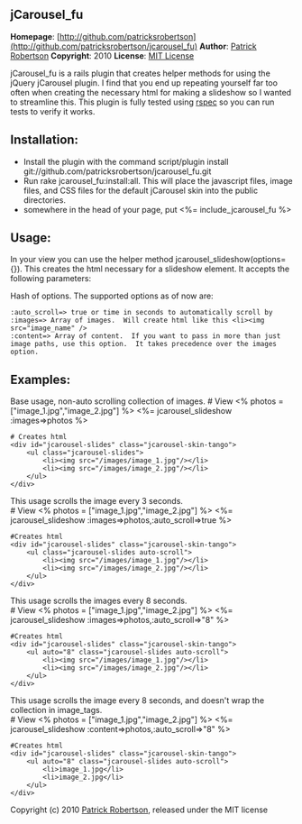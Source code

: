 jCarousel_fu
--------------
**Homepage**: [http://github.com/patricksrobertson](http://github.com/patricksrobertson/jcarousel_fu)
**Author**: [Patrick Robertson](mailto:patricksrobertson@gmail.com)
**Copyright**: 2010
**License**: [MIT License](file:LICENSE)

jCarousel_fu is a rails plugin that creates helper methods for using the jQuery jCarousel plugin.  I find that you end up repeating yourself far too often when creating the necessary html for making a slideshow so I wanted to streamline this.  This plugin is fully tested using [rspec](http://rspec.info) so you can run tests to verify it works.

Installation:
-------------
* Install the plugin with the command script/plugin install git://github.com/patricksrobertson/jcarousel_fu.git
* Run rake jcarousel_fu:install:all.  This will place the javascript files, image files, and CSS files for the default jCarousel skin into the public directories.
* somewhere in the head of your page, put <%= include_jcarousel_fu %>

Usage:
------
In your view you can use the helper method jcarousel_slideshow(options={}).  This creates the html necessary for a slideshow element.  It accepts the following parameters:

Hash of options.  The supported options as of now are:

	:auto_scroll=> true or time in seconds to automatically scroll by
	:images=> Array of images.  Will create html like this <li><img src="image_name" />
	:content=> Array of content.  If you want to pass in more than just image paths, use this option.  It takes precedence over the images option.

Examples:
-------

Base usage, non-auto scrolling collection of images.
	# View
	<% photos = ["image_1.jpg","image_2.jpg"] %>
	<%= jcarousel_slideshow :images=>photos %>
	
	# Creates html
	<div id="jcarousel-slides" class="jcarousel-skin-tango">
		<ul class="jcarousel-slides">
			<li><img src="/images/image_1.jpg"/></li>
			<li><img src="/images/image_2.jpg"/></li>
		</ul>
	</div>

This usage scrolls the image every 3 seconds.	
	# View
	<% photos = ["image_1.jpg","image_2.jpg"] %>
	<%= jcarousel_slideshow :images=>photos,:auto_scroll=>true %>
	
	#Creates html
	<div id="jcarousel-slides" class="jcarousel-skin-tango">
		<ul class="jcarousel-slides auto-scroll">
			<li><img src="/images/image_1.jpg"/></li>
			<li><img src="/images/image_2.jpg"/></li>
		</ul>
	</div>

This usage scrolls the images every 8 seconds.	
	# View
	<% photos = ["image_1.jpg","image_2.jpg"] %>
	<%= jcarousel_slideshow :images=>photos,:auto_scroll=>"8" %>
	
	#Creates html
	<div id="jcarousel-slides" class="jcarousel-skin-tango">
		<ul auto="8" class="jcarousel-slides auto-scroll">
			<li><img src="/images/image_1.jpg"/></li>
			<li><img src="/images/image_2.jpg"/></li>
		</ul>
	</div>

This usage scrolls the image every 8 seconds, and doesn't wrap the collection in image_tags.	
	# View
	<% photos = ["image_1.jpg","image_2.jpg"] %>
	<%= jcarousel_slideshow :content=>photos,:auto_scroll=>"8" %>
	
	#Creates html
	<div id="jcarousel-slides" class="jcarousel-skin-tango">
		<ul auto="8" class="jcarousel-slides auto-scroll">
			<li>image_1.jpg</li>
			<li>image_2.jpg</li>
		</ul>
	</div>


Copyright (c) 2010 [Patrick Robertson](http://p-rob.me), released under the MIT license  
